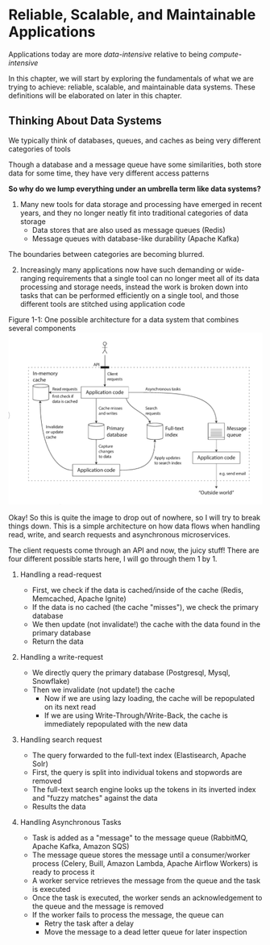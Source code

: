 # Reliable, Scalable, and Maintainable Applications
Applications today are more *data-intensive* relative to being *compute-intensive*

In this chapter, we will start by exploring the fundamentals of what we are trying to achieve: reliable, scalable, and maintainable data systems. These definitions will be elaborated on later in this chapter.

## Thinking About Data Systems
We typically think of databases, queues, and caches as being very different categories of tools

Though a database and a message queue have some similarities, both store data for some time, they have very different access patterns

**So why do we lump everything under an umbrella term like data systems?**


1. Many new tools for data storage and processing have emerged in recent years, and they no longer neatly fit into traditional categories of data storage
    - Data stores that are also used as message queues (Redis)
    - Message queues with database-like durability (Apache Kafka)

The boundaries between categories are becoming blurred.

2. Increasingly many applications now have such demanding or wide-ranging requirements that a single tool can no longer meet all of its data processing and storage needs, instead the work is broken down into tasks that can be performed efficiently on a single tool, and those different tools are stitched using application code

Figure 1-1: One possible architecture for a data system that combines several components
![image](photos/possible_architecture_of_data_system.png)

Okay! So this is quite the image to drop out of nowhere, so I will try to break things down. This is a simple architecture on how data flows when handling read, write, and search requests and asynchronous microservices.

The client requests come through an API and now, the juicy stuff! There are four different possible starts here, I will go through them 1 by 1.

1. Handling a read-request
    - First, we check if the data is cached/inside of the cache (Redis, Memcached, Apache Ignite)
    - If the data is no cached (the cache "misses"), we check the primary database
    - We then update (not invalidate!) the cache with the data found in the primary database
    - Return the data

2. Handling a write-request
    - We directly query the primary database (Postgresql, Mysql, Snowflake)
    - Then we invalidate (not update!) the cache
        - Now if we are using lazy loading, the cache will be repopulated on its next read
        - If we are using Write-Through/Write-Back, the cache is immediately repopulated with the new data

3. Handling search request
    - The query forwarded to the full-text index (Elastisearch, Apache Solr)
    - First, the query is split into individual tokens and stopwords are removed
    - The full-text search engine looks up the tokens in its inverted index and "fuzzy matches" against the data
    - Results the data

4. Handling Asynchronous Tasks
    - Task is added as a "message" to the message queue (RabbitMQ, Apache Kafka, Amazon SQS)
    - The message queue stores the message until a consumer/worker process (Celery, Buill, Amazon Lambda, Apache Airflow Workers) is ready to process it
    - A worker service retrieves the message from the queue and the task is executed
    - Once the task is executed, the worker sends an acknowledgement to the queue and the message is removed
    - If the worker fails to process the message, the queue can
        - Retry the task after a delay
        - Move the message to a dead letter queue for later inspection


